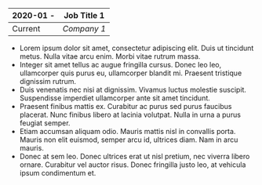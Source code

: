 <div class="job" markdown="1">
<div class="job-header" markdown="1">

| 2020-01 - | **Job Title 1** |
|-----------|-------------------|
| Current   | *Company 1*     |

</div>
<div class="job-main" markdown="1">

- Lorem ipsum dolor sit amet, consectetur adipiscing elit. Duis ut tincidunt metus. Nulla vitae arcu enim. Morbi vitae rutrum massa.
- Integer sit amet tellus ac augue fringilla cursus. Donec leo leo, ullamcorper quis purus eu, ullamcorper blandit mi. Praesent tristique dignissim rutrum.
- Duis venenatis nec nisi at dignissim. Vivamus luctus molestie suscipit. Suspendisse imperdiet ullamcorper ante sit amet tincidunt.
- Praesent finibus mattis ex. Curabitur ac purus sed purus faucibus placerat. Nunc finibus libero at lacinia volutpat. Nulla in urna a purus feugiat semper.
- Etiam accumsan aliquam odio. Mauris mattis nisl in convallis porta. Mauris non elit euismod, semper arcu id, ultrices diam. Nam in arcu mauris.
- Donec at sem leo. Donec ultrices erat ut nisl pretium, nec viverra libero ornare. Curabitur vel auctor risus. Donec fringilla justo leo, at vehicula ipsum condimentum et.

</div>
</div>
